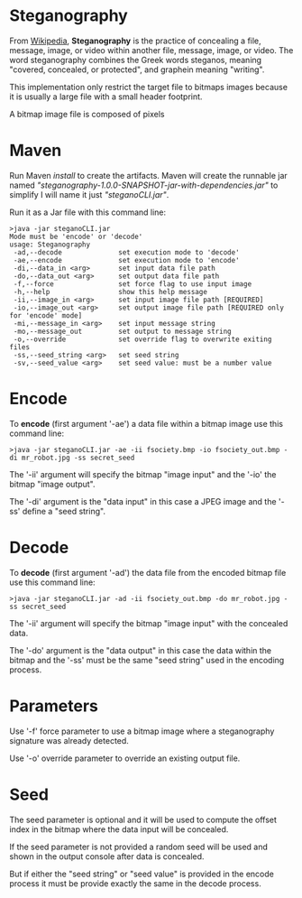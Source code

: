 # Steganography

From [Wikipedia](https://en.wikipedia.org/wiki/Steganography), **Steganography** is the practice of concealing a file, message, image, or video within another file, message, image, or video. The word steganography combines the Greek words steganos, meaning "covered, concealed, or protected", and graphein meaning "writing".

This implementation only restrict the target file to bitmaps images because it is usually a large file with a small header footprint.

A bitmap image file is composed of pixels

# Maven 

Run Maven *install* to create the artifacts. Maven will create the runnable jar named *"steganography-1.0.0-SNAPSHOT-jar-with-dependencies.jar"* to simplify I will name it just *"steganoCLI.jar"*.

Run it as a Jar file with this command line:

	>java -jar steganoCLI.jar
	Mode must be 'encode' or 'decode'
	usage: Steganography
	 -ad,--decode              set execution mode to 'decode'
	 -ae,--encode              set execution mode to 'encode'
	 -di,--data_in <arg>       set input data file path
	 -do,--data_out <arg>      set output data file path
	 -f,--force                set force flag to use input image
	 -h,--help                 show this help message
	 -ii,--image_in <arg>      set input image file path [REQUIRED]
	 -io,--image_out <arg>     set output image file path [REQUIRED only for 'encode' mode]
	 -mi,--message_in <arg>    set input message string
	 -mo,--message_out         set output to message string
	 -o,--override             set override flag to overwrite exiting files
	 -ss,--seed_string <arg>   set seed string
	 -sv,--seed_value <arg>    set seed value: must be a number value

# Encode

To **encode** (first argument '-ae') a data file within a bitmap image use this command line:

	>java -jar steganoCLI.jar -ae -ii fsociety.bmp -io fsociety_out.bmp -di mr_robot.jpg -ss secret_seed

The '-ii' argument will specify the bitmap "image input" and the '-io' the bitmap "image output".

The '-di' argument is the "data input" in this case a JPEG image and the '-ss' define a "seed string".

# Decode

To **decode** (first argument '-ad') the data file from the encoded bitmap file use this command line:

	>java -jar steganoCLI.jar -ad -ii fsociety_out.bmp -do mr_robot.jpg -ss secret_seed

The '-ii' argument will specify the bitmap "image input" with the concealed data.

The '-do' argument is the "data output" in this case the data within the bitmap and the '-ss' must be the same "seed string" used in the encoding process.

# Parameters

Use '-f' force parameter to use a bitmap image where a steganography signature was already detected.

Use '-o' override parameter to override an existing output file.

# Seed

The seed parameter is optional and it will be used to compute the offset index in the bitmap where the data input will be concealed.

If the seed parameter is not provided a random seed will be used and shown in the output console after data is concealed.

But if either the "seed string" or "seed value" is provided in the encode process it must be provide exactly the same in the decode process.
